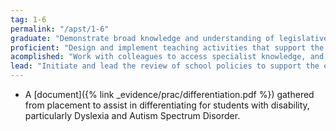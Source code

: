 ```yaml
---
tag: 1-6
permalink: "/apst/1-6"
graduate: "Demonstrate broad knowledge and understanding of legislative requirements and teaching strategies that support participation and learning of students with disability."
proficient: "Design and implement teaching activities that support the participation and learning of students with disability and address relevant policy and legislative requirements."
acomplished: "Work with colleagues to access specialist knowledge, and relevant policy and legislation, to develop teaching programs that support the participation and learning of students with disability."
lead: "Initiate and lead the review of school policies to support the engagement and full participation of students with disability and ensure compliance with legislative and/or system policies."
---
```

* A [document]({% link _evidence/prac/differentiation.pdf %}) gathered from placement to assist in differentiating for students with disability, particularly Dyslexia and Autism Spectrum Disorder.